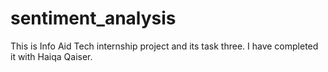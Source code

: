 # sentiment_analysis
This is Info Aid Tech internship project and its task three. I have completed it with Haiqa Qaiser.
